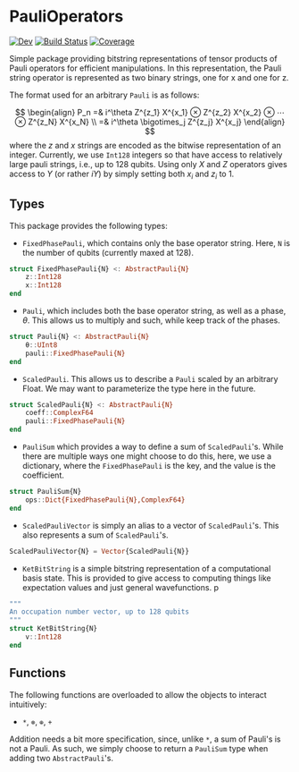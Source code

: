 # PauliOperators

<!-- [![Stable](https://img.shields.io/badge/docs-stable-blue.svg)](https://nmayhall-vt.github.io/PauliOperators.jl/stable/) -->
[![Dev](https://img.shields.io/badge/docs-dev-blue.svg)](https://nmayhall-vt.github.io/PauliOperators.jl/dev/)
[![Build Status](https://github.com/nmayhall-vt/PauliOperators.jl/actions/workflows/CI.yml/badge.svg?branch=main)](https://github.com/nmayhall-vt/PauliOperators.jl/actions/workflows/CI.yml?query=branch%3Amain)
[![Coverage](https://codecov.io/gh/nmayhall-vt/PauliOperators.jl/branch/main/graph/badge.svg)](https://codecov.io/gh/nmayhall-vt/PauliOperators.jl)

Simple package providing bitstring representations of tensor products of Pauli operators for efficient manipulations. In this representation, the Pauli string operator is represented as two binary strings, one for x and one for z.

The format used for an arbitrary `Pauli` is as follows: 

$$
\begin{align}
P_n =& i^\theta Z^{z_1} X^{x_1} ⊗ Z^{z_2} X^{x_2} ⊗ ⋯ ⊗ Z^{z_N} X^{x_N}  \\
=& i^\theta \bigotimes_j Z^{z_j} X^{x_j} 
\end{align}
$$ 
where the $z$ and $x$ strings are encoded as the bitwise representation of an integer. Currently, we use `Int128` integers so that have access to relatively large pauli strings, i.e., up to 128 qubits. Using only $X$ and $Z$ operators gives access to $Y$ (or rather $iY$) by simply setting both $x_i$ and $z_i$ to 1.   


## Types
This package provides the following types:

- `FixedPhasePauli`, which contains only the base operator string. Here, `N` is the number of qubits (currently maxed at 128).
```julia
struct FixedPhasePauli{N} <: AbstractPauli{N}
    z::Int128
    x::Int128
end
```
- `Pauli`, which includes both the base operator string, as well as a phase, $\theta$. This allows us to multiply and such, while keep track of the phases.
```julia
struct Pauli{N} <: AbstractPauli{N}
    θ::UInt8
    pauli::FixedPhasePauli{N}
end
```
-  `ScaledPauli`. This allows us to describe a `Pauli` scaled by an arbitrary Float. We may want to parameterize the type here in the future.
```julia
struct ScaledPauli{N} <: AbstractPauli{N}
    coeff::ComplexF64
    pauli::FixedPhasePauli{N}
end
```
-  `PauliSum` which provides a way to define a sum of `ScaledPauli`'s. While there are multiple ways one might choose to do this, here, we use a dictionary, where the `FixedPhasePauli` is the key, and the value is the coefficient. 
```julia
struct PauliSum{N}  
    ops::Dict{FixedPhasePauli{N},ComplexF64}
end
```
-  `ScaledPauliVector` is simply an alias to a vector of `ScaledPauli`'s. This also represents a sum of `ScaledPauli`'s. 
```julia
ScaledPauliVector{N} = Vector{ScaledPauli{N}}
```
- `KetBitString` is a simple bitstring representation of a computational basis state. This is provided to give access to computing things like expectation values and just general wavefunctions. p
```julia
"""
An occupation number vector, up to 128 qubits
"""
struct KetBitString{N} 
    v::Int128
end
```


## Functions
The following functions are overloaded to allow the objects to interact intuitively:
- `*`, `⊗`, `⊕`, `+`

Addition needs a bit more specification, since, unlike `*`, a sum of Pauli's is not a Pauli. As such, we simply choose to return a `PauliSum` type when adding two `AbstractPauli`'s. 